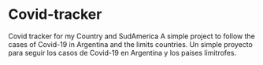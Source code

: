 # Covid-tracker
Covid tracker for my Country and SudAmerica
A simple project to follow the cases of Covid-19 in Argentina and the limits countries.
Un simple proyecto para seguir los casos de Covid-19 en Argentina y los paises limitrofes.
